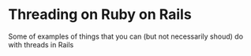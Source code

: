 # Threading on Ruby on Rails

Some of examples of things that you can
(but not necessarily shoud)
do with threads in Rails
